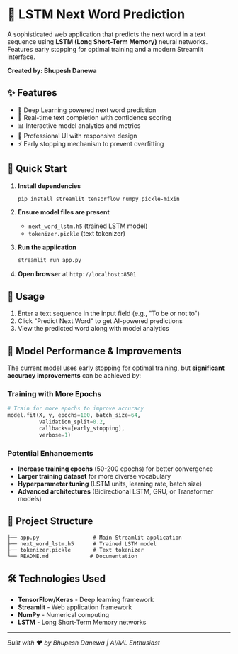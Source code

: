 # 🧠 LSTM Next Word Prediction

A sophisticated web application that predicts the next word in a text sequence using **LSTM (Long Short-Term Memory)** neural networks. Features early stopping for optimal training and a modern Streamlit interface.

**Created by: Bhupesh Danewa**

## ✨ Features

- 🤖 Deep Learning powered next word prediction
- 🎯 Real-time text completion with confidence scoring
- 📊 Interactive model analytics and metrics
- 🎨 Professional UI with responsive design
- ⚡ Early stopping mechanism to prevent overfitting

## 🚀 Quick Start

1. **Install dependencies**
   ```bash
   pip install streamlit tensorflow numpy pickle-mixin
   ```

2. **Ensure model files are present**
   - `next_word_lstm.h5` (trained LSTM model)
   - `tokenizer.pickle` (text tokenizer)

3. **Run the application**
   ```bash
   streamlit run app.py
   ```

4. **Open browser** at `http://localhost:8501`

## 🎯 Usage

1. Enter a text sequence in the input field (e.g., "To be or not to")
2. Click "Predict Next Word" to get AI-powered predictions
3. View the predicted word along with model analytics

## 🔧 Model Performance & Improvements

The current model uses early stopping for optimal training, but **significant accuracy improvements** can be achieved by:

### Training with More Epochs
```python
# Train for more epochs to improve accuracy
model.fit(X, y, epochs=100, batch_size=64, 
          validation_split=0.2, 
          callbacks=[early_stopping], 
          verbose=1)
```

### Potential Enhancements
- **Increase training epochs** (50-200 epochs) for better convergence
- **Larger training dataset** for more diverse vocabulary
- **Hyperparameter tuning** (LSTM units, learning rate, batch size)
- **Advanced architectures** (Bidirectional LSTM, GRU, or Transformer models)

## 📁 Project Structure

```
├── app.py                 # Main Streamlit application
├── next_word_lstm.h5      # Trained LSTM model
├── tokenizer.pickle       # Text tokenizer
└── README.md             # Documentation
```

## 🛠️ Technologies Used

- **TensorFlow/Keras** - Deep learning framework
- **Streamlit** - Web application framework  
- **NumPy** - Numerical computing
- **LSTM** - Long Short-Term Memory networks

---
*Built with ❤️ by Bhupesh Danewa | AI/ML Enthusiast*
